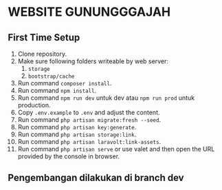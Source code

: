 # WEBSITE GUNUNGGGAJAH

## First Time Setup
1. Clone repository.
1. Make sure following folders writeable by web server:
	1. `storage`
	1. `bootstrap/cache`
1. Run command `composer install`.
1. Run command `npm install`.
1. Run command `npm run dev` untuk dev atau `npm run prod` untuk production.
1. Copy `.env.example` to `.env` and adjust the content.
1. Run command `php artisan migrate:fresh --seed`.
1. Run command `php artisan key:generate`.
1. Run command `php artisan storage:link`.
1. Run command `php artisan laravolt:link-assets`.
1. Run command `php artisan serve`  or use valet and then open the URL provided by the console in browser.

## Pengembangan dilakukan di branch dev
